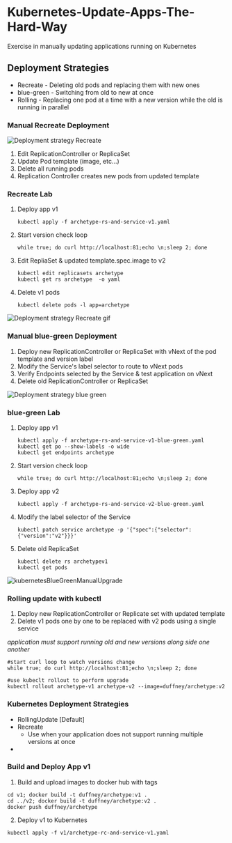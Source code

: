 # Kubernetes-Update-Apps-The-Hard-Way
Exercise in manually updating applications running on Kubernetes

## Deployment Strategies

* Recreate - Deleting old pods and replacing them with new ones
* blue-green - Switching from old to new at once
* Rolling - Replacing one pod at a time with a new version while the old is running in parallel

### Manual Recreate Deployment

![Deployment strategy Recreate](https://github.com/Duffney/Kubernetes-Update-Apps-The-Hard-Way/blob/master/doc-images/deploymentStrategyRecreate.jpg "Kubernetes Recreate Deployment strategy")


1. Edit ReplicationController or ReplicaSet
2. Update Pod template (image, etc...)
3. Delete all running pods
4. Replication Controller creates new pods from updated template

### Recreate Lab

1. Deploy app v1
    ```
    kubectl apply -f archetype-rs-and-service-v1.yaml
    ```
2. Start version check loop
    ```
    while true; do curl http://localhost:81;echo \n;sleep 2; done
    ```
3. Edit RepliaSet & updated template.spec.image to v2
    ```
    kubectl edit replicasets archetype
    kubectl get rs archetype  -o yaml
    ```
4. Delete v1 pods
    ```
    kubectl delete pods -l app=archetype
    ```

![Deployment strategy Recreate gif](https://github.com/Duffney/Kubernetes-Update-Apps-The-Hard-Way/blob/master/doc-images/kubernetesDeploymentStrategyRecreate.gif "Kubernetes Recreate Deployment strategy")

### Manual blue-green Deployment

1. Deploy new ReplicationController or ReplicaSet with vNext of the pod template and version label
2. Modify the Service's label selector to route to vNext pods
3. Verify Endpoints selected by the Service & test application on vNext
4. Delete old ReplicationController or ReplicaSet

![Deployment strategy blue green](https://github.com/Duffney/Kubernetes-Update-Apps-The-Hard-Way/blob/master/doc-images/kubernetesBlueGreen.jpg "Kubernetes Recreate Deployment strategy")

### blue-green Lab

1. Deploy app v1
    ```
    kubectl apply -f archetype-rs-and-service-v1-blue-green.yaml
    kubectl get po --show-labels -o wide
    kubectl get endpoints archetype
    ```
2. Start version check loop
    ```
    while true; do curl http://localhost:81;echo \n;sleep 2; done
    ```
3. Deploy app v2
    ```
    kubectl apply -f archetype-rs-and-service-v2-blue-green.yaml
    ```
4. Modify the label selector of the Service
     ```
    kubectl patch service archetype -p '{"spec":{"selector":{"version":"v2"}}}'
    ``` 
5. Delete old ReplicaSet
    ```
    kubectl delete rs archetypev1
    kubectl get pods
    ```

![kubernetesBlueGreenManualUpgrade](https://github.com/Duffney/Kubernetes-Update-Apps-The-Hard-Way/blob/master/doc-images/kubernetesBlueGreenManualUpgrade.gif "kubernetes blue-green strategy")
   
### Rolling update with kubectl

1. Deploy new ReplicationController or Replicate set with updated template
2. Delete v1 pods one by one to be replaced with v2 pods using a single service

_application must support running old and new versions along side one another_


```
#start curl loop to watch versions change
while true; do curl http://localhost:81;echo \n;sleep 2; done

#use kubeclt rollout to perform upgrade
kubectl rollout archetype-v1 archetype-v2 --image=duffney/archetype:v2
```
### Kubernetes Deployment Strategies

* RollingUpdate [Default]
* Recreate
  * Use when your application does not support running multiple versions at once
*  


### Build and Deploy App v1

1. Build and upload images to docker hub with tags

```
cd v1; docker build -t duffney/archetype:v1 .
cd ../v2; docker build -t duffney/archetype:v2 .
docker push duffney/archetype
```

2. Deploy v1 to Kubernetes

```
kubectl apply -f v1/archetype-rc-and-service-v1.yaml
```
